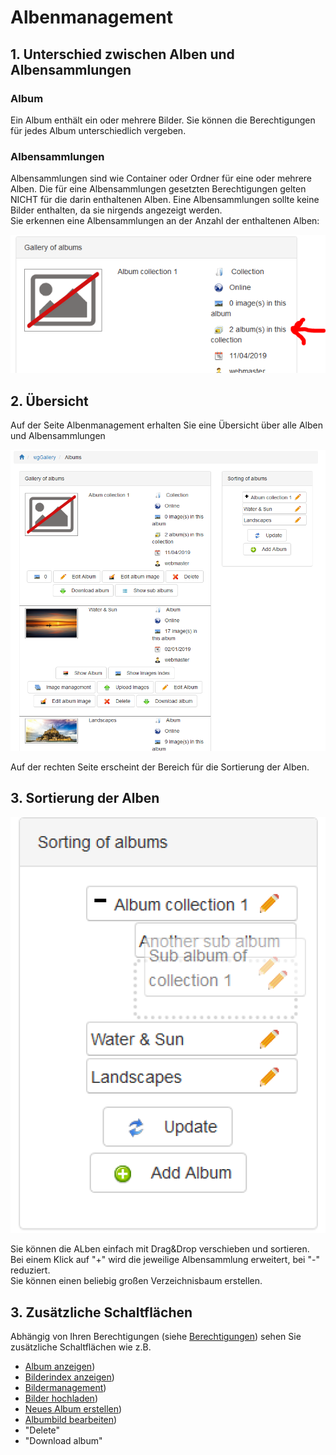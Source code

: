 # Albenmanagement

## 1. Unterschied zwischen Alben und Albensammlungen

### Album

Ein Album enthält ein oder mehrere Bilder. Sie können die Berechtigungen für jedes Album unterschiedlich vergeben.

### Albensammlungen

Albensammlungen sind wie Container oder Ordner für eine oder mehrere Alben. Die für eine Albensammlungen gesetzten Berechtigungen gelten NICHT für die darin enthaltenen Alben.
Eine Albensammlungen sollte keine Bilder enthalten, da sie nirgends angezeigt werden.  
Sie erkennen eine Albensammlungen an der Anzahl der enthaltenen Alben:

![](../../.gitbook/assets/albummanagement3.png)

## 2. Übersicht

Auf der Seite Albenmanagement erhalten Sie eine Übersicht über alle Alben und Albensammlungen

![](../../.gitbook/assets/albummanagement1.png)

Auf der rechten Seite erscheint der Bereich für die Sortierung der Alben.

## 3. Sortierung der Alben

![](../../.gitbook/assets/albummanagement2.png)

Sie können die ALben einfach mit Drag&Drop verschieben und sortieren.  
Bei einem Klick auf "+" wird die jeweilige Albensammlung erweitert, bei "-" reduziert.  
Sie können einen beliebig großen Verzeichnisbaum erstellen.

## 3. Zusätzliche Schaltflächen

Abhängig von Ihren Berechtigungen \(siehe [Berechtigungen](./administration-menu/permissions.md)\) sehen Sie zusätzliche Schaltflächen wie z.B.

* [Album anzeigen](displaying-albums.md)\)
* [Bilderindex anzeigen](image-index.md)\)
* [Bildermanagement](image-management.md)\)
* [Bilder hochladen](uploading-images.md)\)
* [Neues Album erstellen](create-new-album.md)\)
* [Albumbild bearbeiten](album-image.md)\)
* "Delete"
* "Download album"

